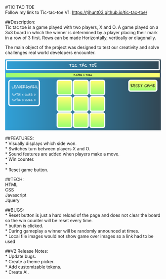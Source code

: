 #TIC TAC TOE
<br>Follow my link to Tic-tac-toe V1: https://tjhunt03.github.io/tic-tac-toe/


##Description:
<br>Tic tac toe is a game played with two players, X and O. A game played on a 3x3 board in which the winner is determined by a player placing their mark in a row of 3 first. Rows can be made Horizontally, vertically or diagonally.<br>

The main object of the project was designed to test our creativity and solve challenges real world developers encounter.


![Screenshot](/images/tictactoe.png)

##FEATURES:
<br> * Visually displays which side won.
<br> * Switches turn between players X and O.
<br> * Sound features are added when players make a move.
<br> * Win counter.
<br> *
<br> * Reset game button.

##TECH:
<br>HTML
<br>CSS
<br>Javascript
<br>Jquery

##BUGS:
<br>* Reset button is just a hard reload of the page and does not clear the board so the win counter will be reset every time.
<br> * button is clicked.
<br> * During gameplay a winner will be randomly announced at times.
<br> * Local file images would not show game over images so a link had to be used


##V2 Release Notes:
<br>* Update bugs.
<br>* Create a theme picker.
<br>* Add customizable tokens.
<br>* Create AI.
